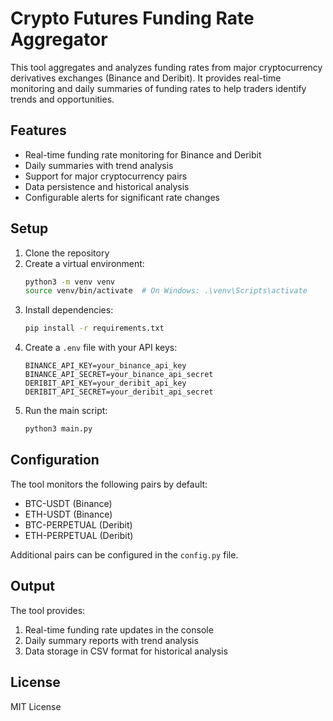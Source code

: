 # Crypto Futures Funding Rate Aggregator

This tool aggregates and analyzes funding rates from major cryptocurrency derivatives exchanges (Binance and Deribit). It provides real-time monitoring and daily summaries of funding rates to help traders identify trends and opportunities.

## Features

- Real-time funding rate monitoring for Binance and Deribit
- Daily summaries with trend analysis
- Support for major cryptocurrency pairs
- Data persistence and historical analysis
- Configurable alerts for significant rate changes

## Setup

1. Clone the repository
2. Create a virtual environment:
   ```bash
   python3 -m venv venv
   source venv/bin/activate  # On Windows: .\venv\Scripts\activate
   ```
3. Install dependencies:
   ```bash
   pip install -r requirements.txt
   ```
4. Create a `.env` file with your API keys:
   ```
   BINANCE_API_KEY=your_binance_api_key
   BINANCE_API_SECRET=your_binance_api_secret
   DERIBIT_API_KEY=your_deribit_api_key
   DERIBIT_API_SECRET=your_deribit_api_secret
   ```
5. Run the main script:
   ```bash
   python3 main.py
   ```

## Configuration

The tool monitors the following pairs by default:
- BTC-USDT (Binance)
- ETH-USDT (Binance)
- BTC-PERPETUAL (Deribit)
- ETH-PERPETUAL (Deribit)

Additional pairs can be configured in the `config.py` file.

## Output

The tool provides:
1. Real-time funding rate updates in the console
2. Daily summary reports with trend analysis
3. Data storage in CSV format for historical analysis

## License

MIT License 